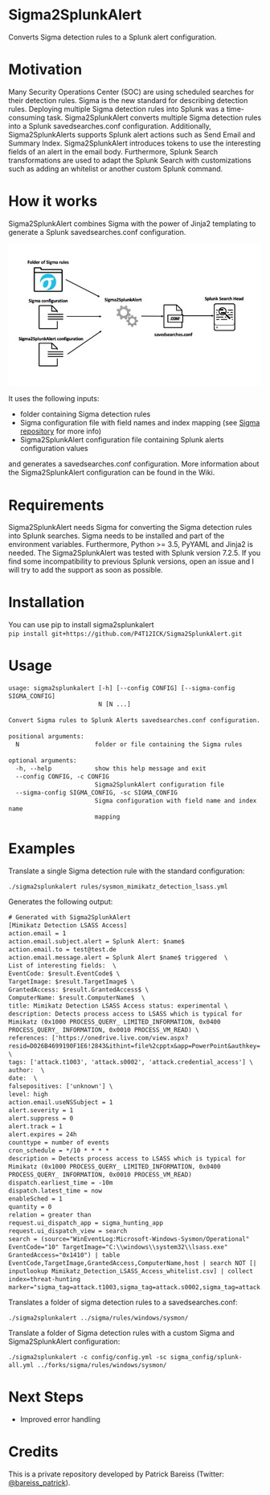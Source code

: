 # Sigma2SplunkAlert
Converts Sigma detection rules to a Splunk alert configuration.

# Motivation
Many Security Operations Center (SOC) are using scheduled searches for their detection rules. Sigma is the new standard for describing detection rules. Deploying multiple Sigma detection rules into Splunk was a time-consuming task. Sigma2SplunkAlert converts multiple Sigma detection rules into a Splunk savedsearches.conf configuration. Additionally, Sigma2SplunkAlerts supports Splunk alert actions such as Send Email and Summary Index. Sigma2SplunkAlert introduces tokens to use the interesting fields of an alert in the email body. Furthermore, Splunk Search transformations are used to adapt the Splunk Search with customizations such as adding an whitelist or another custom Splunk command.

# How it works
Sigma2SplunkAlert combines Sigma with the power of Jinja2 templating to generate a Splunk savedsearches.conf configuration.

![text](https://github.com/P4T12ICK/Sigma2SplunkAlert/blob/master/images/Sigma2SplunkAlert.jpg)

It uses the following inputs:
* folder containing Sigma detection rules
* Sigma configuration file with field names and index mapping (see [Sigma repository](https://github.com/Neo23x0/sigma) for more info)
* Sigma2SplunkAlert configuration file containing Splunk alerts configuration values

and generates a savedsearches.conf configuration. More information about the Sigma2SplunkAlert configuration can be found in the Wiki.

# Requirements
Sigma2SplunkAlert needs Sigma for converting the Sigma detection rules into Splunk searches. Sigma needs to be installed and part of the environment variables. Furthermore, Python >= 3.5, PyYAML and Jinja2 is needed.
The Sigma2SplunkAlert was tested with Splunk version 7.2.5. If you find some incompatibility to previous Splunk versions, open an issue and I will try to add the support as soon as possible.

# Installation

You can use pip to install sigma2splunkalert  
`pip install git+https://github.com/P4T12ICK/Sigma2SplunkAlert.git`

# Usage
````
usage: sigma2splunkalert [-h] [--config CONFIG] [--sigma-config SIGMA_CONFIG]
                         N [N ...]

Convert Sigma rules to Splunk Alerts savedsearches.conf configuration.

positional arguments:
  N                     folder or file containing the Sigma rules

optional arguments:
  -h, --help            show this help message and exit
  --config CONFIG, -c CONFIG
                        Sigma2SplunkAlert configuration file
  --sigma-config SIGMA_CONFIG, -sc SIGMA_CONFIG
                        Sigma configuration with field name and index name
                        mapping
````

# Examples
Translate a single Sigma detection rule with the standard configuration:
````
./sigma2splunkalert rules/sysmon_mimikatz_detection_lsass.yml
````
Generates the following output:
````
# Generated with Sigma2SplunkAlert
[Mimikatz Detection LSASS Access]
action.email = 1
action.email.subject.alert = Splunk Alert: $name$
action.email.to = test@test.de
action.email.message.alert = Splunk Alert $name$ triggered  \
List of interesting fields:  \
EventCode: $result.EventCode$ \
TargetImage: $result.TargetImage$ \
GrantedAccess: $result.GrantedAccess$ \
ComputerName: $result.ComputerName$  \
title: Mimikatz Detection LSASS Access status: experimental \
description: Detects process access to LSASS which is typical for Mimikatz (0x1000 PROCESS_QUERY_ LIMITED_INFORMATION, 0x0400 PROCESS_QUERY_ INFORMATION, 0x0010 PROCESS_VM_READ) \
references: ['https://onedrive.live.com/view.aspx?resid=D026B4699190F1E6!2843&ithint=file%2cpptx&app=PowerPoint&authkey=!AMvCRTKB_V1J5ow'] \
tags: ['attack.t1003', 'attack.s0002', 'attack.credential_access'] \
author:  \
date:  \
falsepositives: ['unknown'] \
level: high
action.email.useNSSubject = 1
alert.severity = 1
alert.suppress = 0
alert.track = 1
alert.expires = 24h
counttype = number of events
cron_schedule = */10 * * * *
description = Detects process access to LSASS which is typical for Mimikatz (0x1000 PROCESS_QUERY_ LIMITED_INFORMATION, 0x0400 PROCESS_QUERY_ INFORMATION, 0x0010 PROCESS_VM_READ)
dispatch.earliest_time = -10m
dispatch.latest_time = now
enableSched = 1
quantity = 0
relation = greater than
request.ui_dispatch_app = sigma_hunting_app
request.ui_dispatch_view = search
search = (source="WinEventLog:Microsoft-Windows-Sysmon/Operational" EventCode="10" TargetImage="C:\\windows\\system32\\lsass.exe" GrantedAccess="0x1410") | table EventCode,TargetImage,GrantedAccess,ComputerName,host | search NOT [| inputlookup Mimikatz_Detection_LSASS_Access_whitelist.csv] | collect index=threat-hunting marker="sigma_tag=attack.t1003,sigma_tag=attack.s0002,sigma_tag=attack.credential_access,level=high"
````

Translates a folder of sigma detection rules to a savedsearches.conf:
````
./sigma2splunkalert ../sigma/rules/windows/sysmon/
````

Translate a folder of Sigma detection rules with a custom Sigma and Sigma2SplunkAlert configuration:
````
./sigma2splunkalert -c config/config.yml -sc sigma_config/splunk-all.yml ../forks/sigma/rules/windows/sysmon/
````

# Next Steps
* Improved error handling

# Credits
This is a private repository developed by Patrick Bareiss (Twitter: [@bareiss_patrick](https://twitter.com/bareiss_patrick)).
